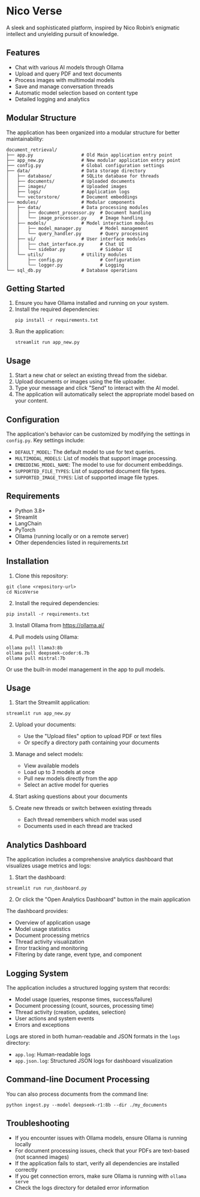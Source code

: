 # Nico Verse

A sleek and sophisticated platform, inspired by Nico Robin’s enigmatic intellect and unyielding pursuit of knowledge.

## Features

- Chat with various AI models through Ollama
- Upload and query PDF and text documents
- Process images with multimodal models
- Save and manage conversation threads
- Automatic model selection based on content type
- Detailed logging and analytics

## Modular Structure

The application has been organized into a modular structure for better maintainability:

```
document_retrieval/
├── app.py                  # Old Main application entry point
├── app_new.py              # New modular application entry point
├── config.py               # Global configuration settings
├── data/                   # Data storage directory
│   ├── database/           # SQLite database for threads
│   ├── documents/          # Uploaded documents
│   ├── images/             # Uploaded images
│   ├── logs/               # Application logs
│   └── vectorstore/        # Document embeddings
├── modules/                # Modular components
│   ├── data/               # Data processing modules
│   │   ├── document_processor.py  # Document handling
│   │   └── image_processor.py     # Image handling
│   ├── models/             # Model interaction modules
│   │   ├── model_manager.py       # Model management
│   │   └── query_handler.py       # Query processing
│   ├── ui/                 # User interface modules
│   │   ├── chat_interface.py      # Chat UI
│   │   └── sidebar.py             # Sidebar UI
│   └── utils/              # Utility modules
│       ├── config.py              # Configuration
│       └── logger.py              # Logging
└── sql_db.py               # Database operations
```


## Getting Started

1. Ensure you have Ollama installed and running on your system.
2. Install the required dependencies:
   ```
   pip install -r requirements.txt
   ```
3. Run the application:
   ```
   streamlit run app_new.py
   ```

## Usage

1. Start a new chat or select an existing thread from the sidebar.
2. Upload documents or images using the file uploader.
3. Type your message and click "Send" to interact with the AI model.
4. The application will automatically select the appropriate model based on your content.

## Configuration

The application's behavior can be customized by modifying the settings in `config.py`. Key settings include:

- `DEFAULT_MODEL`: The default model to use for text queries.
- `MULTIMODAL_MODELS`: List of models that support image processing.
- `EMBEDDING_MODEL_NAME`: The model to use for document embeddings.
- `SUPPORTED_FILE_TYPES`: List of supported document file types.
- `SUPPORTED_IMAGE_TYPES`: List of supported image file types.

## Requirements

- Python 3.8+
- Streamlit
- LangChain
- PyTorch
- Ollama (running locally or on a remote server)
- Other dependencies listed in requirements.txt

## Installation

1. Clone this repository:
```
git clone <repository-url>
cd NicoVerse
```

2. Install the required dependencies:
```
pip install -r requirements.txt
```

3. Install Ollama from https://ollama.ai/

4. Pull models using Ollama:
```
ollama pull llama3:8b
ollama pull deepseek-coder:6.7b
ollama pull mistral:7b
```
Or use the built-in model management in the app to pull models.

## Usage

1. Start the Streamlit application:
```
streamlit run app_new.py
```

2. Upload your documents:
   - Use the "Upload files" option to upload PDF or text files
   - Or specify a directory path containing your documents

3. Manage and select models:
   - View available models
   - Load up to 3 models at once
   - Pull new models directly from the app
   - Select an active model for queries

4. Start asking questions about your documents

5. Create new threads or switch between existing threads
   - Each thread remembers which model was used
   - Documents used in each thread are tracked

## Analytics Dashboard

The application includes a comprehensive analytics dashboard that visualizes usage metrics and logs:

1. Start the dashboard:
```
streamlit run run_dashboard.py
```

2. Or click the "Open Analytics Dashboard" button in the main application

The dashboard provides:
- Overview of application usage
- Model usage statistics
- Document processing metrics
- Thread activity visualization
- Error tracking and monitoring
- Filtering by date range, event type, and component

## Logging System

The application includes a structured logging system that records:
- Model usage (queries, response times, success/failure)
- Document processing (count, sources, processing time)
- Thread activity (creation, updates, selection)
- User actions and system events
- Errors and exceptions

Logs are stored in both human-readable and JSON formats in the `logs` directory:
- `app.log`: Human-readable logs
- `app.json.log`: Structured JSON logs for dashboard visualization

## Command-line Document Processing

You can also process documents from the command line:

```
python ingest.py --model deepseek-r1:8b --dir ./my_documents
```



## Troubleshooting

- If you encounter issues with Ollama models, ensure Ollama is running locally
- For document processing issues, check that your PDFs are text-based (not scanned images)
- If the application fails to start, verify all dependencies are installed correctly
- If you get connection errors, make sure Ollama is running with `ollama serve`
- Check the logs directory for detailed error information


